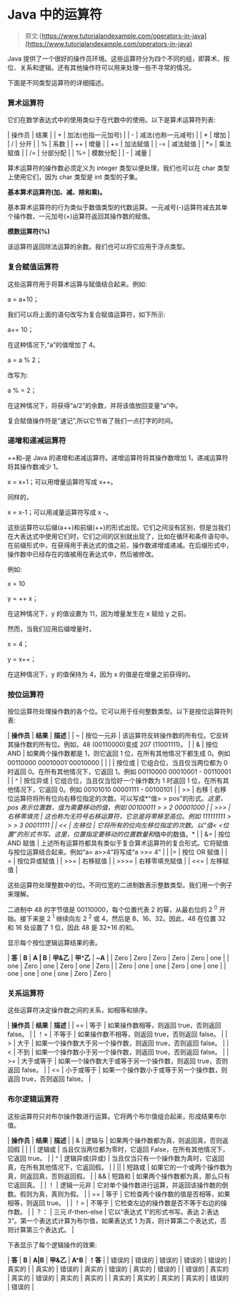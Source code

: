 # Java 中的运算符

> 原文:[https://www.tutorialandexample.com/operators-in-java](https://www.tutorialandexample.com/operators-in-java)

Java 提供了一个很好的操作员环境。这些运算符分为四个不同的组，即算术、按位、关系和逻辑。还有其他操作符可以用来处理一些不寻常的情况。

下面是不同类型运算符的详细描述。

### 算术运算符

它们在数学表达式中的使用类似于在代数中的使用。以下是算术运算符列表:

| 操作员 | 结果 |
| + | 加法(也指一元加号) |
| - | 减法(也称一元减号) |
| * | 增加 |
| / | 分开 |
| % | 系数 |
| ++ | 增量 |
| += | 加法赋值 |
| -= | 减法赋值 |
| *= | 乘法赋值 |
| /= | 分部分配 |
| %= | 模数分配 |
| - | 减量 |

算术运算符的操作数必须定义为 integer 类型以便处理，我们也可以在 char 类型上使用它们，因为 char 类型是 int 类型的子集。

**基本算术运算符(加、减、除和乘)。**

基本算术运算符的行为类似于数值类型的代数运算。一元减号(-)运算符减去其单个操作数，一元加号(+)运算符返回其操作数的赋值。

**模数运算符(%)**

该运算符返回除法运算的余数。我们也可以将它应用于浮点类型。

### 复合赋值运算符

这些运算符用于将算术运算与赋值结合起来。例如:

a = a+10；

我们可以将上面的语句改写为复合赋值运算符，如下所示:

a+= 10；

在这种情况下,“a”的值增加了 4。

a = a % 2；

改写为:

a % = 2；

在这种情况下，将获得“a/2”的余数，并将该值放回变量“a”中。

复合赋值操作符是“速记”,所以它节省了我们一点打字的时间。

### 递增和递减运算符

++和–是 Java 的递增和递减运算符。递增运算符将其操作数增加 1，递减运算符将其操作数减少 1。

x = x+1；可以用增量运算符写成 x++。

同样的，

x = x-1；可以用减量运算符写成 x -。

这些运算符以后缀(a++)和前缀(++)的形式出现。它们之间没有区别，但是当我们在大表达式中使用它们时，它们之间的区别就出现了，比如在循环和条件语句中。在前缀形式中，在获得用于表达式的值之前，操作数递增或递减。在后缀形式中，操作数中已经存在的值被用在表达式中，然后被修改。

例如:

x = 10

y = ++ x；

在这种情况下，y 的值设置为 11，因为增量发生在 x 赋给 y 之前。

然而，当我们应用后缀增量时，

x = 4；

y = x++；

在这种情况下，y 的值保持为 4，因为 x 的值是在增量之前获得的。

### 按位运算符

按位运算符处理操作数的各个位。它可以用于任何整数类型。以下是按位运算符列表:

| **操作员** | **结果** | **描述** |
| ~ | 按位一元非 | 该运算符反转操作数的所有位。它反转其操作数的所有位。例如，48 (00110000)变成 207 (11001111)。 |
| & | 按位 AND | 如果两个操作数都是 1，则它返回 1 位，在所有其他情况下都生成 0。例如 00110000 00010001<sup>-</sup>00010000 |
| &#124; | 按位或 | 它组合位，当且仅当两位都为 0 时返回 0。在所有其他情况下，它返回 1。例如 00110000 00010001 - 00110001 |
| ^ | 按位异或 | 它组合位，当且仅当恰好一个操作数为 1 时返回 1 位，在所有其他情况下，它返回 0。例如 00101010 00001111 - 00100101 |
| >> | 右移 | 右移位运算符将所有位向右移位指定的次数。可以写成*“值> > pos”的形式。*这里， *pos* 表示位置数，*值为需要移动的*值，例如 00100011 > > 2 00001000 |
| >>> | 右移零填充 | 这也称为无符号右移运算符，它总是将零移至高位。例如 111111111 > > > 3 00011111 |
| << | 左移位 | 它将所有的位向左移位指定的次数。以“*值< <位置*”的形式书写。这里，*位置*指定要移动的位置数量和*值中的数值。* |
| &= | 按位 AND 赋值 | 上述所有运算符都具有类似于复合算术运算符的复合形式。它将赋值与按位运算结合起来。例如“a= a>>4”将写成“a >>= 4” |
| &#124;= | 按位 OR 赋值 |
| = | 按位异或赋值 |
| >>= | 右移赋值 |
| >>>= | 右移零填充赋值 |
| <<= | 左移赋值 |

这些运算符处理整数中的位。不同位宽的二进制数表示整数类型。我们用一个例子来理解。

二进制中 48 的字节值是 00110000，每个位置代表 2 的幂，从最右位的 2 <sup>0</sup> 开始。接下来是 2 <sup>1</sup> 继续向左 2 <sup>2</sup> 或 4，然后是 8、16、32。因此，48 在位置 32 和 16 处设置了 1 位，因此 48 是 32+16 的和。

显示每个按位逻辑运算结果的表。

| **答** | **B** | **A &#124; B** | **甲&乙** | **甲^乙** | **~A** |
| Zero | Zero | Zero | Zero | Zero | one |
| one | Zero | one | Zero | one | Zero |
| Zero | one | one | Zero | one | one |
| one | one | one | one | Zero | Zero |

### 关系运算符

这些运算符决定操作数之间的关系，如相等和排序。

| **操作员** | **结果** | **描述** |
| == | 等于 | 如果操作数相等，则返回 true，否则返回 false。 |
| ！= | 不等于 | 如果操作数不相等，则返回 true，否则返回 false。 |
| > | 大于 | 如果一个操作数大于另一个操作数，则返回 true，否则返回 false。 |
| < | 不到 | 如果一个操作数小于另一个操作数，则返回 true，否则返回 false。 |
| >= | 大于或等于 | 如果一个操作数大于或等于另一个操作数，则返回 true，否则返回 false。 |
| <= | 小于或等于 | 如果一个操作数小于或等于另一个操作数，则返回 true，否则返回 false。 |

### 布尔逻辑运算符

这些运算符只对布尔操作数进行运算。它将两个布尔值组合起来，形成结果布尔值。

| **操作员** | **结果** | **描述** |
| & | 逻辑与 | 如果两个操作数都为真，则返回真，否则返回假 |
| &#124; | 逻辑或 | 当且仅当两位都为零时，它返回 False，在所有其他情况下，它返回 true。 |
| ^ | 逻辑异或(异或) | 当且仅当只有一个操作数为真时，它返回真，在所有其他情况下，它返回假。 |
| &#124;&#124; | 短路或 | 如果它的一个或两个操作数为真，则返回真，否则返回假。 |
| && | 短路和 | 如果两个操作数都为真，那么只有它返回真。 |
| ！ | 逻辑一元非 | 它对单个操作数进行运算，并返回该操作数的倒数。假则为真，真则为假。 |
| == | 等于 | 它检查两个操作数的值是否相等，如果相等，则返回 true。 |
| ！= | 不等于 | 它检查左边的操作数是否不等于右边的操作数。 |
| ？： | 三元 if-then-else | 它以“表达式 1”的形式书写。表达 2:表达 3”。第一个表达式计算为布尔值，如果表达式 1 为真，则计算第二个表达式，否则计算第三个表达式。 |

下表显示了每个逻辑操作的效果:

| **答** | **B** | **A&#124;B** | **甲&乙** | **A^B** | **！答** |
| 错误的 | 错误的 | 错误的 | 错误的 | 错误的 | 真实的 |
| 真实的 | 错误的 | 真实的 | 错误的 | 真实的 | 错误的 |
| 错误的 | 真实的 | 真实的 | 错误的 | 真实的 | 真实的 |
| 真实的 | 真实的 | 真实的 | 真实的 | 错误的 | 错误的 |